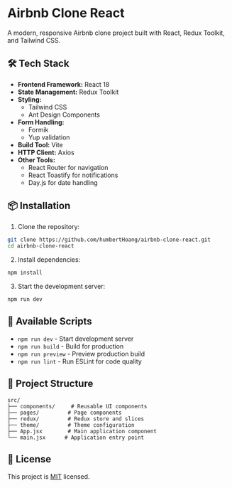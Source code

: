 # Airbnb Clone React

A modern, responsive Airbnb clone project built with React, Redux Toolkit, and Tailwind CSS.

## 🛠️ Tech Stack

- **Frontend Framework:** React 18
- **State Management:** Redux Toolkit
- **Styling:**
  - Tailwind CSS
  - Ant Design Components
- **Form Handling:**
  - Formik
  - Yup validation
- **Build Tool:** Vite
- **HTTP Client:** Axios
- **Other Tools:**
  - React Router for navigation
  - React Toastify for notifications
  - Day.js for date handling

## 📦 Installation

1. Clone the repository:

```bash
git clone https://github.com/humbertHoang/airbnb-clone-react.git
cd airbnb-clone-react
```

2. Install dependencies:

```bash
npm install
```

3. Start the development server:

```bash
npm run dev
```

## 🔧 Available Scripts

- `npm run dev` - Start development server
- `npm run build` - Build for production
- `npm run preview` - Preview production build
- `npm run lint` - Run ESLint for code quality

## 🌟 Project Structure

```
src/
├── components/     # Reusable UI components
├── pages/         # Page components
├── redux/         # Redux store and slices
├── theme/         # Theme configuration
├── App.jsx        # Main application component
└── main.jsx      # Application entry point
```

## 📝 License

This project is [MIT](LICENSE) licensed.
